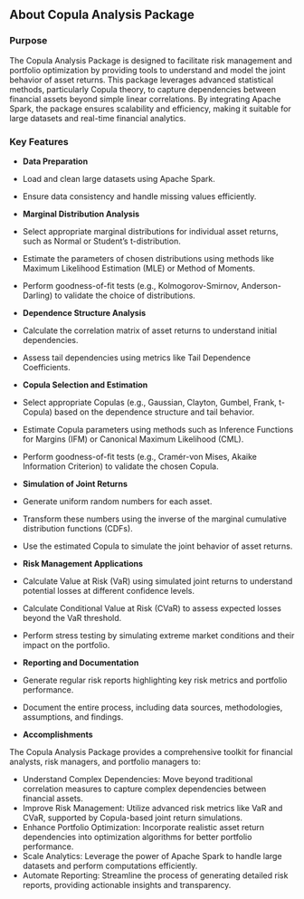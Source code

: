 
## About Copula Analysis Package

### Purpose

The Copula Analysis Package is designed to facilitate risk management and portfolio optimization by providing tools to understand and model the joint behavior of asset returns. This package leverages advanced statistical methods, particularly Copula theory, to capture dependencies between financial assets beyond simple linear correlations. By integrating Apache Spark, the package ensures scalability and efficiency, making it suitable for large datasets and real-time financial analytics.

### Key Features

- **Data Preparation**

- Load and clean large datasets using Apache Spark.
- Ensure data consistency and handle missing values efficiently.

- **Marginal Distribution Analysis**

- Select appropriate marginal distributions for individual asset returns, such as Normal or Student’s t-distribution.
- Estimate the parameters of chosen distributions using methods like Maximum Likelihood Estimation (MLE) or Method of Moments.
- Perform goodness-of-fit tests (e.g., Kolmogorov-Smirnov, Anderson-Darling) to validate the choice of distributions.

- **Dependence Structure Analysis**

- Calculate the correlation matrix of asset returns to understand initial dependencies.
- Assess tail dependencies using metrics like Tail Dependence Coefficients.

- **Copula Selection and Estimation**

- Select appropriate Copulas (e.g., Gaussian, Clayton, Gumbel, Frank, t-Copula) based on the dependence structure and tail behavior.
- Estimate Copula parameters using methods such as Inference Functions for Margins (IFM) or Canonical Maximum Likelihood (CML).
- Perform goodness-of-fit tests (e.g., Cramér-von Mises, Akaike Information Criterion) to validate the chosen Copula.

- **Simulation of Joint Returns**

- Generate uniform random numbers for each asset.
- Transform these numbers using the inverse of the marginal cumulative distribution functions (CDFs).
- Use the estimated Copula to simulate the joint behavior of asset returns.

- **Risk Management Applications**

- Calculate Value at Risk (VaR) using simulated joint returns to understand potential losses at different confidence levels.
- Calculate Conditional Value at Risk (CVaR) to assess expected losses beyond the VaR threshold.
- Perform stress testing by simulating extreme market conditions and their impact on the portfolio.

- **Reporting and Documentation**

- Generate regular risk reports highlighting key risk metrics and portfolio performance.
- Document the entire process, including data sources, methodologies, assumptions, and findings.

- **Accomplishments**

The Copula Analysis Package provides a comprehensive toolkit for financial analysts, risk managers, and portfolio managers to:

- Understand Complex Dependencies: Move beyond traditional correlation measures to capture complex dependencies between financial assets.
- Improve Risk Management: Utilize advanced risk metrics like VaR and CVaR, supported by Copula-based joint return simulations.
- Enhance Portfolio Optimization: Incorporate realistic asset return dependencies into optimization algorithms for better portfolio performance.
- Scale Analytics: Leverage the power of Apache Spark to handle large datasets and perform computations efficiently.
- Automate Reporting: Streamline the process of generating detailed risk reports, providing actionable insights and transparency.